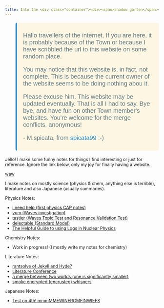 ```yaml
---
title: Into the <div class="container"><div><span>shadow garten</span><span>shadow garten</span></div></div>
---
```


<blockquote style="background-color: #fdf6e3; max-width: 40em; padding: 0.5em 1em; border-left: 5px solid #268bd2; border-radius: 5px; font-family: sans-serif; color: #657b83; font-size: 20px">
  <p>
    Hallo travellers of the internet. If you are here, it is probably because of the Town or because I have scribbled the url to this website on some random place.
  </p>
  <p>
    You may notice that this website is, in fact, not complete. This is because the current owner of the website seems to be doing nothing abou it.
  </p>
  <p>
    Please excuse him. This website may be updated eventually. That is all I had to say. Bye bye, and have fun on other Town member's websites. You're welcome for the merge conflicts, anonymous!
  </p>
  <p>
    - M.spicata, from <a href="https://spicata.99000000.xyz" style="color: #268bd2; text-decoration: none;">spicata99</a> :-)
  </p>
</blockquote>

Jello! I make some funny notes for things I find interesting or just for reference. Ignore the link below, only my joy for finally having a website.

[waw](screw_right_wings.md)

I make notes on mostly science (physics & chem, anything else is terrible), literature and also Japanese (usually summaries). 

Physics Notes:
- [i need help (first physics CAP notes)](Physics/Linear_Motion_Notes.md)
- [yum (Waves investigation)](Physics/Waves_Evaluation_and_Analysis_Task_Research.md)
- [tastier (Waves Topic Test and Resonance Validation Test)](Physics/Waves_and_Resonance_Notes.md)
- [delectable (Standard Model)](Physics/Standard_Model.md)
- [The Helpful Guide to using Logs in Nuclear Physics](Physics/Helpful_Guide_to_using_Logs_in_Nuclear_Physics)

Chemistry Notes:
- Work in progress! (I mostly write my notes for chemistry)

Literature Notes:
- [rantsolve of Jekyll and Hyde?](Literature/I_hate_psychoanalysis_but_that_and_Jekyll_and_Hyde.md)
- [Literature Conference](Literature/Conference_Day.md)
- [a merge between two worlds \(one is significantly smaller)](Literature/Going_Ham.md)
- [smoke encrypted (encrusted) whispers](Literature/smokeencryptedwhispers.pdf)

Japanese Notes:
- [Test on 4th! mmmMMEWINERGMFINWIEFS](Japanese/Writing_test_summary.md)
